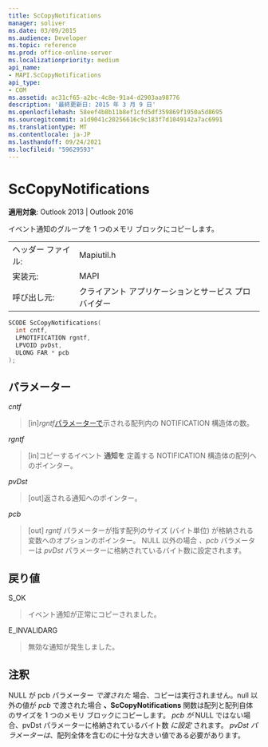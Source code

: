 ```yaml
---
title: ScCopyNotifications
manager: soliver
ms.date: 03/09/2015
ms.audience: Developer
ms.topic: reference
ms.prod: office-online-server
ms.localizationpriority: medium
api_name:
- MAPI.ScCopyNotifications
api_type:
- COM
ms.assetid: ac31cf65-a2bc-4c8e-91a4-d2903aa98776
description: '最終更新日: 2015 年 3 月 9 日'
ms.openlocfilehash: 58eef4b8b11b8ef1cfd5df359869f1950a5d8695
ms.sourcegitcommit: a1d9041c20256616c9c183f7d1049142a7ac6991
ms.translationtype: MT
ms.contentlocale: ja-JP
ms.lasthandoff: 09/24/2021
ms.locfileid: "59629593"
---
```

# <a name="sccopynotifications"></a>ScCopyNotifications

  
  
**適用対象**: Outlook 2013 | Outlook 2016 
  
イベント通知のグループを 1 つのメモリ ブロックにコピーします。 
  
|||
|:-----|:-----|
|ヘッダー ファイル:  <br/> |Mapiutil.h  <br/> |
|実装元:  <br/> |MAPI  <br/> |
|呼び出し元:  <br/> |クライアント アプリケーションとサービス プロバイダー  <br/> |
   
```cpp
SCODE ScCopyNotifications(
  int cntf,
  LPNOTIFICATION rgntf,
  LPVOID pvDst,
  ULONG FAR * pcb
);
```

## <a name="parameters"></a>パラメーター

 _cntf_
  
> [in]_rgntf_[パラメーターで](notification.md)示される配列内の NOTIFICATION 構造体の数。 
    
 _rgntf_
  
> [in]コピーするイベント **通知を** 定義する NOTIFICATION 構造体の配列へのポインター。 
    
 _pvDst_
  
> [out]返される通知へのポインター。 
    
 _pcb_
  
> [out]  _rgntf_ パラメーターが指す配列のサイズ (バイト単位) が格納される変数へのオプションのポインター。 NULL 以外の場合  _、pcb_ パラメーターは  _pvDst_ パラメーターに格納されているバイト数に設定されます。 
    
## <a name="return-value"></a>戻り値

S_OK
  
> イベント通知が正常にコピーされました。
    
E_INVALIDARG
  
> 無効な通知が発生しました。
    
## <a name="remarks"></a>注釈

NULL が pcb パラメーター  _で渡された_ 場合、コピーは実行されません。null 以外の値が  _pcb_ で渡された場合 **、ScCopyNotifications** 関数は配列と配列自体のサイズを 1 つのメモリ ブロックにコピーします。 _pcb が_ NULL ではない場合、pvDst パラメーターに格納されているバイト数 _に設定_ されます。 _pvDst パラメーターは_、配列全体を含むのに十分な大きい値である必要があります。 
  

